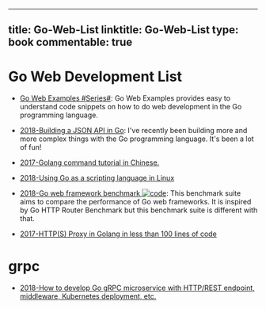 
---
title: Go-Web-List
linktitle: Go-Web-List
type: book
commentable: true
---

# Go Web Development List

- [Go Web Examples #Series#](https://gowebexamples.github.io/): Go Web Examples provides easy to understand code snippets on how to do web development in the Go programming language.

- [2018-Building a JSON API in Go](https://parg.co/U1h): I've recently been building more and more complex things with the Go programming language. It's been a lot of fun!

- [2017-Golang command tutorial in Chinese.](https://github.com/hyper0x/go_command_tutorial)

- [2018-Using Go as a scripting language in Linux](https://blog.cloudflare.com/using-go-as-a-scripting-language-in-linux/)

- [2018-Go web framework benchmark ![code](https://ng-tech.icu/assets/code.svg)](https://github.com/smallnest/go-web-framework-benchmark): This benchmark suite aims to compare the performance of Go web frameworks. It is inspired by Go HTTP Router Benchmark but this benchmark suite is different with that.

- [2017-HTTP(S) Proxy in Golang in less than 100 lines of code](https://medium.com/@mlowicki/http-s-proxy-in-golang-in-less-than-100-lines-of-code-6a51c2f2c38c)

# grpc

- [2018-How to develop Go gRPC microservice with HTTP/REST endpoint, middleware, Kubernetes deployment, etc.](https://medium.com/@amsokol.com/tutorial-how-to-develop-go-grpc-microservice-with-http-rest-endpoint-middleware-kubernetes-daebb36a97e9)

    